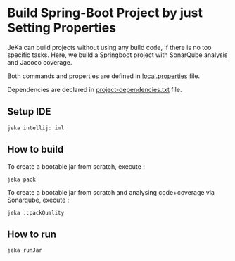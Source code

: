# Build Spring-Boot Project by just Setting Properties

JeKa can build projects without using any build code, if there is no too specific tasks. 
Here, we build a Springboot project with SonarQube analysis and Jacoco coverage.

Both commands and properties are defined in [local.properties](local.properties) file.

Dependencies are declared in [project-dependencies.txt](project-dependencies.txt) file.

## Setup IDE

```shell
jeka intellij: iml
```

## How to build

To create a bootable jar from scratch, execute :
```shell
jeka pack
``` 

To create a bootable jar from scratch and analysing code+coverage via Sonarqube, execute :
```shell
jeka ::packQuality
```

## How to run

```shell
jeka runJar
```
